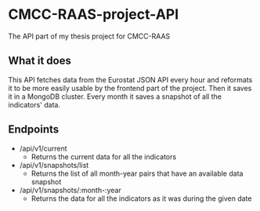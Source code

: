 # CMCC-RAAS-project-API
The API part of my thesis project for CMCC-RAAS
## What it does
This API fetches data from the Eurostat JSON API every hour and reformats it to be more easily usable by the frontend part of the project. Then it saves it in a MongoDB cluster. Every month it saves a snapshot of all the indicators' data.
## Endpoints
- /api/v1/current
  - Returns the current data for all the indicators
- /api/v1/snapshots/list
  - Returns the list of all month-year pairs that have an available data snapshot
- /api/v1/snapshots/:month-:year
  - Returns the data for all the indicators as it was during the given date

